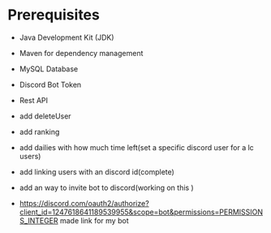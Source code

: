 # Prerequisites

- Java Development Kit (JDK)
- Maven for dependency management
- MySQL Database
- Discord Bot Token
- Rest API
- add deleteUser
- add ranking
- add dailies with how much time left(set a specific discord user for a lc users)
- add linking users with an discord id(complete)
- add an way to invite bot to discord(working on this )


- https://discord.com/oauth2/authorize?client_id=1247618641189539955&scope=bot&permissions=PERMISSIONS_INTEGER
 made link for my bot